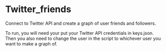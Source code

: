 # Twitter_friends
Connect to Twitter API and create a graph of user friends and followers.

To run, you will need your put your Twitter API credentials in keys.json. Then you also need to change the user in the script to whichever user you want to make a graph of.
